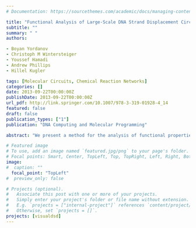 ```yaml
---
# Documentation: https://sourcethemes.com/academic/docs/managing-content/

title: "Functional Analysis of Large-Scale DNA Strand Displacement Circuits"
subtitle: ""
summary: " "
authors:

- Boyan Yordanov
- Christoph M Wintersteiger
- Youssef Hamadi
- Andrew Phillips
- Hillel Kugler

tags: [Molecular Circuits, Chemical Reaction Networks]
categories: []
date: 2013-09-22T00:00:00Z
publishDate: 2013-09-22T00:00:00Z
url_pdf: http://link.springer.com/10.1007/978-3-319-01928-4_14
featured: false
draft: false
publication_types: ["1"]
publication: "DNA Computing and Molecular Programming"

abstract: "We present a method for the analysis of functional properties of large-scale DNA strand displacement (DSD) circuits based on Satisfiability Modulo Theories that enables us to prove the functional correctness of DNA circuit designs for arbitrary inputs, and provides significantly improved scalability and expressivity over existing methods. We implement this method as an extension to the Visual DSD tool, and use it to formalize the behavior of a 4-bit square root circuit, together with the components used for its construction. We show that our method successfully verifies that certain designs function as required and identifies erroneous computations in others, even when millions of copies of a circuit are interacting with each other in parallel. Our method is also applicable in the verification of properties for more general chemical reaction networks."

# Featured image
# To use, add an image named `featured.jpg/png` to your page's folder.
# Focal points: Smart, Center, TopLeft, Top, TopRight, Left, Right, BottomLeft, Bottom, BottomRight.
image: 
#  caption: ""
  focal_point: "TopLeft"
#  preview_only: false

# Projects (optional).
#   Associate this post with one or more of your projects.
#   Simply enter your project's folder or file name without extension.
#   E.g. `projects = ["internal-project"]` references `content/project/deep-learning/index.md`.
#   Otherwise, set `projects = []`.
projects: [visualdsd]
---
```

